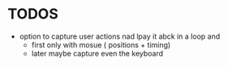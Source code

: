 # TODOS
* option to capture user actions nad lpay it abck in a loop and
    * first only with mosue ( positions + timing)
    * later maybe capture even the keyboard